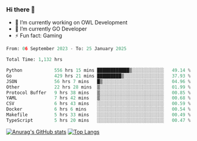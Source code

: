 ### Hi there 👋 

- 🔭 I’m currently working on OWL Development
- 🌱 I’m currently GO Developer
-  ⚡ Fun fact: Gaming
  
  <!--
- 👯 I’m looking to collaborate on ...
- 🤔 I’m looking for help with ...
- 💬 Ask me about ...
- 📫 How to reach me: ...
- 😄 Pronouns: ...
-->

<!--START_SECTION:waka-->

```python
From: 06 September 2023 - To: 25 January 2025

Total Time: 1,132 hrs

Python            556 hrs 15 mins ████████████▒░░░░░░░░░░░░   49.14 %
Go                429 hrs 21 mins █████████▒░░░░░░░░░░░░░░░   37.93 %
JSON              56 hrs 7 mins   █▒░░░░░░░░░░░░░░░░░░░░░░░   04.96 %
Other             22 hrs 28 mins  ▒░░░░░░░░░░░░░░░░░░░░░░░░   01.99 %
Protocol Buffer   9 hrs 38 mins   ▒░░░░░░░░░░░░░░░░░░░░░░░░   00.85 %
YAML              7 hrs 42 mins   ▒░░░░░░░░░░░░░░░░░░░░░░░░   00.68 %
CSV               6 hrs 43 mins   ░░░░░░░░░░░░░░░░░░░░░░░░░   00.59 %
Docker            6 hrs 6 mins    ░░░░░░░░░░░░░░░░░░░░░░░░░   00.54 %
Makefile          5 hrs 33 mins   ░░░░░░░░░░░░░░░░░░░░░░░░░   00.49 %
TypeScript        5 hrs 20 mins   ░░░░░░░░░░░░░░░░░░░░░░░░░   00.47 %
```

<!--END_SECTION:waka-->

[![Anurag's GitHub stats](https://github-readme-stats.vercel.app/api?username=aebalz&show_icons=true&theme=codeSTACKr)](https://github.com/anuraghazra/github-readme-stats)
[![Top Langs](https://github-readme-stats.vercel.app/api/top-langs/?username=aebalz&layout=compact&card_width=350&theme=codeSTACKr)](https://github.com/anuraghazra/github-readme-stats)
<!-- [![Readme Card](https://github-readme-stats.vercel.app/api/pin/?username=aebalz&repo=go-gin-gone&show_owner=true)](https://github.com/anuraghazra/github-readme-stats)-->
